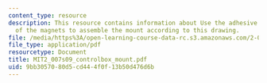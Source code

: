 ```yaml
---
content_type: resource
description: This resource contains information about Use the adhesive on the back
  of the magnets to assemble the mount according to this drawing.
file: /media/https%3A/open-learning-course-data-rc.s3.amazonaws.com/2-007-design-and-manufacturing-i-spring-2009/9bb3057080d5cd444f0f13b50d476d6b_MIT2_007s09_controlbox_mount.pdf
file_type: application/pdf
resourcetype: Document
title: MIT2_007s09_controlbox_mount.pdf
uid: 9bb30570-80d5-cd44-4f0f-13b50d476d6b
---
```

